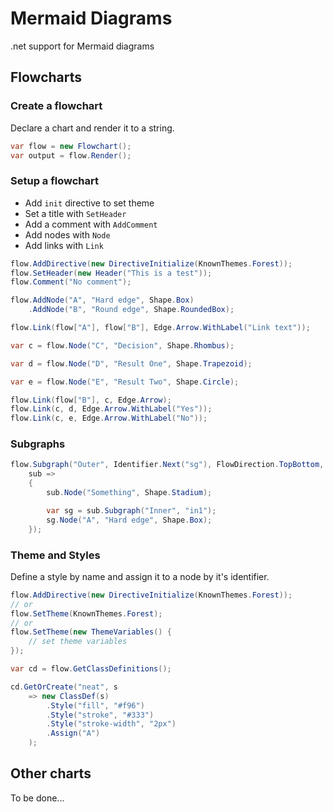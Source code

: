 # Mermaid Diagrams

.net support for Mermaid diagrams

## Flowcharts

### Create a flowchart

Declare a chart and render it to a string.

```csharp
var flow = new Flowchart();
var output = flow.Render();
```

### Setup a flowchart

- Add `init` directive to set theme
- Set a title with `SetHeader`
- Add a comment with `AddComment`
- Add nodes with `Node`
- Add links with `Link`

```csharp
flow.AddDirective(new DirectiveInitialize(KnownThemes.Forest));
flow.SetHeader(new Header("This is a test"));
flow.Comment("No comment");

flow.AddNode("A", "Hard edge", Shape.Box)
    .AddNode("B", "Round edge", Shape.RoundedBox);

flow.Link(flow["A"], flow["B"], Edge.Arrow.WithLabel("Link text"));

var c = flow.Node("C", "Decision", Shape.Rhombus);

var d = flow.Node("D", "Result One", Shape.Trapezoid);

var e = flow.Node("E", "Result Two", Shape.Circle);

flow.Link(flow["B"], c, Edge.Arrow);
flow.Link(c, d, Edge.Arrow.WithLabel("Yes"));
flow.Link(c, e, Edge.Arrow.WithLabel("No"));
```

### Subgraphs

```csharp
flow.Subgraph("Outer", Identifier.Next("sg"), FlowDirection.TopBottom, 
    sub =>
	{
		sub.Node("Something", Shape.Stadium);

		var sg = sub.Subgraph("Inner", "in1");
		sg.Node("A", "Hard edge", Shape.Box);
	});
```

### Theme and Styles

Define a style by name and assign it to a node by it's identifier.

```csharp
flow.AddDirective(new DirectiveInitialize(KnownThemes.Forest));
// or
flow.SetTheme(KnownThemes.Forest);
// or
flow.SetTheme(new ThemeVariables() {
    // set theme variables
});

var cd = flow.GetClassDefinitions();

cd.GetOrCreate("neat", s
    => new ClassDef(s)
        .Style("fill", "#f96")
        .Style("stroke", "#333")
        .Style("stroke-width", "2px")
        .Assign("A")
    );
```

## Other charts

To be done...
